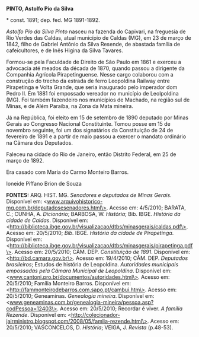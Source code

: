 **PINTO, Astolfo Pio da Silva**

\* const. 1891; dep. fed. MG 1891-1892.

*Astolfo Pio da Silva Pinto* nasceu na fazenda do Capivari, na freguesia
de Rio Verdes das Caldas, atual município de Caldas (MG), em 23 de março
de 1842, filho de Gabriel Antônio da Silva Resende, de abastada família
de cafeicultores, e de Inês Higina da Silva Tavares.

Formou-se pela Faculdade de Direito de São Paulo em 1861 e exerceu a
advocacia até meados da década de 1870, quando passou a dirigente da
Companhia Agrícola Pirapetinguense. Nesse cargo colaborou com a
construção do trecho da estrada de ferro Leopoldina Railway entre
Pirapetinga e Volta Grande, que seria inaugurado pelo imperador dom
Pedro II. Em 1881 foi empossado vereador no município de Leolpoldina
(MG). Foi também fazendeiro nos municípios de Machado, na região sul de
Minas, e de Além Paraíba, na Zona da Mata mineira.

Já na República, foi eleito em 15 de setembro de 1890 deputado por Minas
Gerais ao Congresso Nacional Constituinte. Tomou posse em 15 de novembro
seguinte, foi um dos signatários da Constituição de 24 de fevereiro de
1891 e a partir de maio passou a exercer o mandato ordinário na Câmara
dos Deputados.

Faleceu na cidade do Rio de Janeiro, então Distrito Federal, em 25 de
março de 1892.

Era casado com Maria do Carmo Monteiro Barros.

Ioneide Piffano Brion de Souza

**FONTES:** ARQ. HIST. MG. *Senadores e deputados de Minas Gerais*.
Disponível em:
\<www.arquivohistorico-mg.com.br/deputadosesenadores.html\>. Acesso em:
4/5/2010; BARATA, C.; CUNHA, A. *Dicionário*; BARBOSA, W. *História*;
Bib. IBGE. *História da cidade de Caldas*. Disponível em:
\<http://biblioteca.ibge.gov.br/visualizacao/dtbs/minasgerais/caldas.pdf\>.
Acesso em: 20/5/2010; *Bib*. IBGE. *História da cidade de Pirapetinga*.
Disponível em:
\<http://biblioteca.ibge.gov.br/visualizacao/dtbs/minasgerais/pirapetinga.pdf\>.
Acesso em: 20/5/2010; CÂM. DEP. *Constituição de 1891*. Disponível em:
\<http://bd.camara.gov.br\>. Acesso em: 19/4/2010; CÂM. DEP. *Deputados
brasileiros*; Estudos de história de Leopoldina. *Autoridades municipais
empossadas pela Câmara Municipal de Leopoldina*. Disponível em:
\<www.cantoni.pro.br/documentos/autoridades.html\>. Acesso em:
20/5/2010; Família Monteiro Barros. Disponível em:
\<http://fammonteirodebarros.com.sapo.pt/cambui.htm\>. Acesso em:
20/5/2010; Geneaminas. *Genealogia mineira*. Disponível em:
\<www.geneaminas.com.br/genealogia-mineira/pessoa.asp?codPessoa=12403\>.
Acesso em: 20/5/2010; Recordar é viver. *A família Rezende*. Disponível
em:
\<http://colecionador-jairministro.blogspot.com/2008/05/famlia-rezende.html\>.
Acesso em: 20/5/2010; VASCONCELOS, D. *História*; VEIGA, J. *Revista*
(p.48-53).
